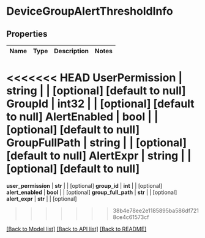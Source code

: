 # DeviceGroupAlertThresholdInfo

## Properties
Name | Type | Description | Notes
------------ | ------------- | ------------- | -------------
<<<<<<< HEAD
**UserPermission** | **string** |  | [optional] [default to null]
**GroupId** | **int32** |  | [optional] [default to null]
**AlertEnabled** | **bool** |  | [optional] [default to null]
**GroupFullPath** | **string** |  | [optional] [default to null]
**AlertExpr** | **string** |  | [optional] [default to null]
=======
**user_permission** | **str** |  | [optional] 
**group_id** | **int** |  | [optional] 
**alert_enabled** | **bool** |  | [optional] 
**group_full_path** | **str** |  | [optional] 
**alert_expr** | **str** |  | [optional] 
>>>>>>> 38b4e78ee2e1185895ba586df7218ce4c61573cf

[[Back to Model list]](../README.md#documentation-for-models) [[Back to API list]](../README.md#documentation-for-api-endpoints) [[Back to README]](../README.md)


